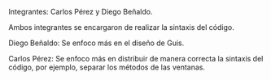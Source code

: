 Integrantes: Carlos Pérez y Diego Beñaldo.  

Ambos integrantes se encargaron de realizar la sintaxis del código.  

Diego Beñaldo: Se enfoco más en el diseño de Guis.  

Carlos Pérez: Se enfoco más en distribuir de manera correcta la sintaxis del código, por ejemplo, separar los métodos de las ventanas.
